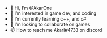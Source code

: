 - 👋 Hi, I’m @AkarOne
- 👀 I’m interested in game dev, and coding
- 🌱 I’m currently learning c++, and c#
- 💞️ I’m looking to collaborate on games
- 📫 How to reach me Akari#4733 on discord

<!---
AkarOne/AkarOne is a ✨ special ✨ repository because its `README.md` (this file) appears on your GitHub profile.
You can click the Preview link to take a look at your changes.
--->

